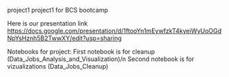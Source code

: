 project1
project1 for BCS bootcamp

Here is our presentation link
https://docs.google.com/presentation/d/1ftooYn1mEywfzkT4kyeiWyUoOGdNpYsHznh5B2TwwXY/edit?usp=sharing

Notebooks for project:
First notebook is for cleanup (Data_Jobs_Analysis_and_Visualization)/n
Second notebook is for vizualizations (Data_Jobs_Cleanup)
